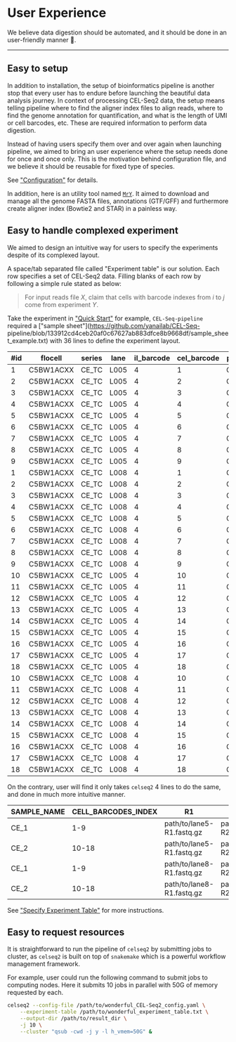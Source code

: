 # User Experience

We believe data digestion should be automated, and it should be done in an
user-friendly manner :key:.

---

## Easy to setup

In addition to installation, the setup of bioinformatics pipeline is another stop
that every user has to endure before launching the beautiful data analysis
journey. In context of processing CEL-Seq2 data, the setup means
telling pipeline where to find the aligner index files to align reads, where to
find the genome annotation for quantification, and what is the length of UMI or
cell barcodes, etc. These are required information to perform data digestion.

Instead of having users specify them over and over again when launching pipeline,
we aimed to bring an user experience where the setup needs done for once and
once only. This is the motivation behind configuration file, and we believe it
should be reusable for fixed type of species.

See ["Configuration"](../user_guide/setup_config.md) for details.

In addition, here is an utility tool named
[`MrY`](https://github.com/Puriney/MrY). It aimed to download and manage all the
genome FASTA files, annotations (GTF/GFF) and furthermore create aligner index
(Bowtie2 and STAR) in a painless way.

## Easy to handle complexed experiment

We aimed to design an intuitive way for users to specify the experiments
despite of its complexed layout.

A space/tab separated file called "Experiment table" is our solution. Each row
specifies a set of CEL-Seq2 data. Filling blanks of each row by following a
simple rule stated as below:

> For input reads file *X*, claim that cells with barcode indexes from *i* to *j*
come from experiment *Y*.

Take the experiment in ["Quick Start"](../index.md#quick-start) for example,
`CEL-Seq-pipeline` required a ["sample
sheet"](https://github.com/yanailab/CEL-Seq-
pipeline/blob/133912cd4ceb20af0c67627ab883dfce8b9668df/sample_sheet_example.txt)
with 36 lines to define the  experiment layout.

| #id   | flocell       | series    | lane  | il_barcode    | cel_barcode   | project   |
|-----  |-----------    |--------   |------ |------------   |-------------  |---------  |
| 1     | C5BW1ACXX     | CE_TC     | L005  | 4             | 1             | CE_1_1    |
| 2     | C5BW1ACXX     | CE_TC     | L005  | 4             | 2             | CE_1_2    |
| 3     | C5BW1ACXX     | CE_TC     | L005  | 4             | 3             | CE_1_3    |
| 4     | C5BW1ACXX     | CE_TC     | L005  | 4             | 4             | CE_1_4    |
| 5     | C5BW1ACXX     | CE_TC     | L005  | 4             | 5             | CE_1_5    |
| 6     | C5BW1ACXX     | CE_TC     | L005  | 4             | 6             | CE_1_6    |
| 7     | C5BW1ACXX     | CE_TC     | L005  | 4             | 7             | CE_1_7    |
| 8     | C5BW1ACXX     | CE_TC     | L005  | 4             | 8             | CE_1_8    |
| 9     | C5BW1ACXX     | CE_TC     | L005  | 4             | 9             | CE_1_9    |
| 1     | C5BW1ACXX     | CE_TC     | L008  | 4             | 1             | CE_1_1    |
| 2     | C5BW1ACXX     | CE_TC     | L008  | 4             | 2             | CE_1_2    |
| 3     | C5BW1ACXX     | CE_TC     | L008  | 4             | 3             | CE_1_3    |
| 4     | C5BW1ACXX     | CE_TC     | L008  | 4             | 4             | CE_1_4    |
| 5     | C5BW1ACXX     | CE_TC     | L008  | 4             | 5             | CE_1_5    |
| 6     | C5BW1ACXX     | CE_TC     | L008  | 4             | 6             | CE_1_6    |
| 7     | C5BW1ACXX     | CE_TC     | L008  | 4             | 7             | CE_1_7    |
| 8     | C5BW1ACXX     | CE_TC     | L008  | 4             | 8             | CE_1_8    |
| 9     | C5BW1ACXX     | CE_TC     | L008  | 4             | 9             | CE_1_9    |
| 10    | C5BW1ACXX     | CE_TC     | L005  | 4             | 10            | CE_2_1    |
| 11    | C5BW1ACXX     | CE_TC     | L005  | 4             | 11            | CE_2_2    |
| 12    | C5BW1ACXX     | CE_TC     | L005  | 4             | 12            | CE_2_3    |
| 13    | C5BW1ACXX     | CE_TC     | L005  | 4             | 13            | CE_2_4    |
| 14    | C5BW1ACXX     | CE_TC     | L005  | 4             | 14            | CE_2_5    |
| 15    | C5BW1ACXX     | CE_TC     | L005  | 4             | 15            | CE_2_6    |
| 16    | C5BW1ACXX     | CE_TC     | L005  | 4             | 16            | CE_2_7    |
| 17    | C5BW1ACXX     | CE_TC     | L005  | 4             | 17            | CE_2_8    |
| 18    | C5BW1ACXX     | CE_TC     | L005  | 4             | 18            | CE_2_9    |
| 10    | C5BW1ACXX     | CE_TC     | L008  | 4             | 10            | CE_2_1    |
| 11    | C5BW1ACXX     | CE_TC     | L008  | 4             | 11            | CE_2_2    |
| 12    | C5BW1ACXX     | CE_TC     | L008  | 4             | 12            | CE_2_3    |
| 13    | C5BW1ACXX     | CE_TC     | L008  | 4             | 13            | CE_2_4    |
| 14    | C5BW1ACXX     | CE_TC     | L008  | 4             | 14            | CE_2_5    |
| 15    | C5BW1ACXX     | CE_TC     | L008  | 4             | 15            | CE_2_6    |
| 16    | C5BW1ACXX     | CE_TC     | L008  | 4             | 16            | CE_2_7    |
| 17    | C5BW1ACXX     | CE_TC     | L008  | 4             | 17            | CE_2_8    |
| 18    | C5BW1ACXX     | CE_TC     | L008  | 4             | 18            | CE_2_9    |


On the contrary, user will find it only takes `celseq2` 4 lines to do the same,
and done in much more intuitive manner.

| SAMPLE_NAME               | CELL_BARCODES_INDEX   | R1                        | R2                        |
|-----------------------    |---------------------  |-------------------------  |-------------------------  |
| CE_1     | 1-9                   | path/to/lane5-R1.fastq.gz   | path/to/lane5-R2.fastq.gz   |
| CE_2     | 10-18                 | path/to/lane5-R1.fastq.gz   | path/to/lane5-R2.fastq.gz   |
| CE_1     | 1-9              | path/to/lane8-R1.fastq.gz   | path/to/lane8-R2.fastq.gz   |
| CE_2     | 10-18                 | path/to/lane8-R1.fastq.gz | path/to/lane8-R2.fastq.gz   |


See ["Specify Experiment Table"](../user_guide/experiment_table.md) for more
instructions.

## Easy to request resources

It is straightforward to run the pipeline of `celseq2` by submitting jobs to
cluster, as `celseq2` is built on top of `snakemake` which is a powerful workflow
management framework.

For example, user could run the following command to submit jobs to computing
nodes. Here it submits 10 jobs in parallel with 50G of memory requested by each.


``` bash
celseq2 --config-file /path/to/wonderful_CEL-Seq2_config.yaml \
    --experiment-table /path/to/wonderful_experiment_table.txt \
    --output-dir /path/to/result_dir \
    -j 10 \
    --cluster "qsub -cwd -j y -l h_vmem=50G" &
```


